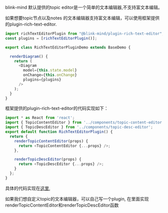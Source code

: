 blink-mind 默认提供的topic editor是一个简单的文本编辑器,不支持富文本编辑。

如果想要topic节点以及notes 的文本编辑器支持富文本编辑，可以使用框架提供的plugin-rich-text-editor.

```javascript
import richTextEditorPlugin from "@blink-mind/plugin-rich-text-editor";
const plugins = [richTextEditorPlugin()];

export class RichTextEditorPluginDemo extends BaseDemo {

  renderDiagram() {
    return (
      <Diagram
        model={this.state.model}
        onChange={this.onChange}
        plugins={plugins}
      />
    );
  }
}
```

框架提供的plugin-rich-text-editor的代码实现如下：

```javascript
import * as React from 'react';
import { TopicContentEditor } from '../components/topic-content-editor';
import { TopicDescEditor } from '../components/topic-desc-editor';
export default function RichTextEditorPlugin() {
  return {
    renderTopicContentEditor(props) {
      return <TopicContentEditor {...props} />;
    },

    renderTopicDescEditor(props) {
      return <TopicDescEditor {...props} />;
    }
  };
}
```
具体的代码实现在[这里](https://github.com/awehook/blink-mind/tree/master/packages/plugin-rich-text-editor/src/components),

如果我们想自定义topic的文本编辑器，可以自己写一个plugin, 在里面实现renderTopicContentEditor和renderTopicDescEditor函数